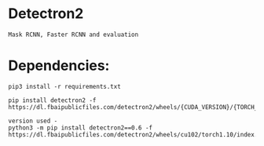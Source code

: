# Detectron2

    Mask RCNN, Faster RCNN and evaluation
    
# Dependencies:
    pip3 install -r requirements.txt
    
    pip install detectron2 -f https://dl.fbaipublicfiles.com/detectron2/wheels/{CUDA_VERSION}/{TORCH_VERSION}/index.html
    
    version used - 
    python3 -m pip install detectron2==0.6 -f   https://dl.fbaipublicfiles.com/detectron2/wheels/cu102/torch1.10/index.html
    
    
